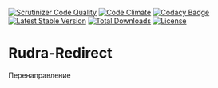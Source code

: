 [![Scrutinizer Code Quality](https://scrutinizer-ci.com/g/Jagepard/Rudra-Redirect/badges/quality-score.png?b=master)](https://scrutinizer-ci.com/g/Jagepard/Rudra-Redirect/?branch=master)
[![Code Climate](https://codeclimate.com/github/Jagepard/Rudra-Redirect/badges/gpa.svg)](https://codeclimate.com/github/Jagepard/Rudra-Redirect)
[![Codacy Badge](https://api.codacy.com/project/badge/Grade/f913ad2a7d6540a984fe717e30bbcf7a)](https://www.codacy.com/app/Jagepard/Rudra-Redirect?utm_source=github.com&amp;utm_medium=referral&amp;utm_content=Jagepard/Rudra-Redirect&amp;utm_campaign=Badge_Grade)
[![Latest Stable Version](https://poser.pugx.org/rudra/validation/v/stable)](https://packagist.org/packages/rudra/redirect)
[![Total Downloads](https://poser.pugx.org/rudra/validation/downloads)](https://packagist.org/packages/rudra/redirect)
[![License](https://poser.pugx.org/rudra/validation/license)](https://packagist.org/packages/rudra/redirect)
# Rudra-Redirect
Перенаправление

